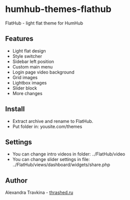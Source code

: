 #  humhub-themes-flathub
FlatHub - light flat theme for HumHub

## Features
- Light flat design
- Style switcher
- Sidebar left position
- Custom main menu
- Login page video background
- Grid images
- Lightbox images
- Slider block
- More changes

## Install
- Extract archive and rename to FlatHub.
- Put folder in: yousite.com/themes

## Settings
- You can change intro videos in folder: ../FlatHub/video
- You can change slider settings in file: ../FlatHub/views/dashboard/widgets/share.php

## Author
Alexandra Travkina - [thrashed.ru](http://thrashed.ru)
